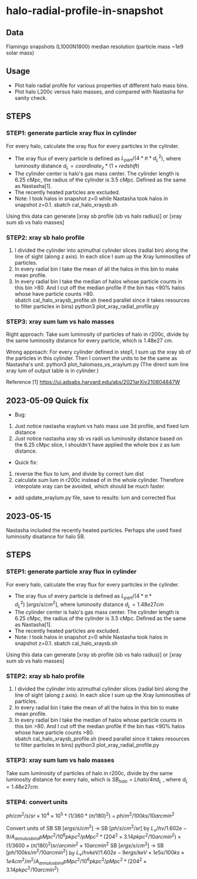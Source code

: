 # halo-radial-profile-in-snapshot

## Data
Flamingo snapshots (L1000N1800) median resolution (particle mass ~1e9 solar mass)

## Usage 
- Plot halo radial profile for various properties of different halo mass bins.
- Plot halo L200c versus halo masses, and compared with Nastasha for sanity check.

## STEPS
### STEP1: generate particle xray flux in cylinder
For every halo, calculate the xray flux for every particles in the cylinder.
- The xray flux of every particle is defined as $L_{part}/(4*\pi * d_L^2)$, where luminosity distance $d_L = coordinate_z * (1+redshift)$ 
- The cylinder center is halo's gas mass center. The cylinder length is 6.25 cMpc, the radius of the cylinder is 3.5  cMpc. Defined as the same as Nastasha[1].
- The recently heated particles are excluded. 
- Note: I took halos in snapshot z=0 while Nastasha took halos in snapshot z=0.1.
sbatch cal_halo_xraysb.sh

Using this data can generate [xray sb profile (sb vs halo radius)] or [xray sum sb vs halo masses]

### STEP2: xray sb halo profile
1. I divided the cylinder into azimuthal cylinder slices (radial bin) along the line of sight (along z axis).  In each slice I sum up the Xray luminosities of particles. 
2. In every radial bin I take the mean of all the halos in this bin to make mean profile. 
3. In every radial bin I take the median of halos whose particle counts in this bin >80. And I cut off the median profile if the bin has <90% halos whose have particle counts >80.  
sbatch cal_halo_xraysb_profile.sh (need parallel since it takes resources to filter particles in bins)
python3 plot_xray_radial_profile.py

### STEP3: xray sum lum vs halo masses
Right approach:
Take sum luminosity of particles of halo in r200c, divide by the same luminosity distance for every particle, which is 1.48e27 cm.


Wrong approach:
For every cylinder defined in step1, I sum up the xray sb of the particles in this cylinder. Then I convert the units to be the same as Nastasha's unit.
python3 plot_halomass_vs_xraylum.py (The direct sum line xray lum of output table is in cylinder.)

Reference
[1] https://ui.adsabs.harvard.edu/abs/2021arXiv210804847W

## 2023-05-09 Quick fix
- Bug: 
1. Just notice nastasha xraylum vs halo mass use 3d profile, and fixed lum distance
2. Just notice nastasha xray sb vs radii us luminosity distance based on the 6.25 cMpc slice,
I shouldn't have applied the whole box z as lum distance.

- Quick fix:
1. reverse the flux to lum, and divide by correct lum dist
2. calculate sum lum in r200c instead of in the whole cylinder.
Therefore interpolate xray can be avoided, which should be much faster.

- add update_xraylum.py file, save to results: lum and corrected flux


## 2023-05-15 
Nastasha included the recently heated particles. Perhaps she used fixed luminosity disatance 
for halo SB.

## STEPS
### STEP1: generate particle xray flux in cylinder
For every halo, calculate the xray flux for every particles in the cylinder.
- The xray flux of every particle is defined as $L_{part}/(4*\pi * d_L^2)\ [ergs/s/cm^2]$, where luminosity distance $d_L = 1.48e27 cm$ 
- The cylinder center is halo's gas mass center. The cylinder length is 6.25 cMpc, the radius of the cylinder is 3.5  cMpc. Defined as the same as Nastasha[1].
- The recently heated particles are excluded. 
- Note: I took halos in snapshot z=0 while Nastasha took halos in snapshot z=0.1.
sbatch cal_halo_xraysb.sh

Using this data can generate [xray sb profile (sb vs halo radius)] or [xray sum sb vs halo masses]

### STEP2: xray sb halo profile
1. I divided the cylinder into azimuthal cylinder slices (radial bin) along the line of sight (along z axis).  In each slice I sum up the Xray luminosities of particles. 
2. In every radial bin I take the mean of all the halos in this bin to make mean profile. 
3. In every radial bin I take the median of halos whose particle counts in this bin >80. And I cut off the median profile if the bin has <90% halos whose have particle counts >80.  
sbatch cal_halo_xraysb_profile.sh (need parallel since it takes resources to filter particles in bins)
python3 plot_xray_radial_profile.py


### STEP3: xray sum lum vs halo masses
Take sum luminosity of particles of halo in r200c, divide by the same luminosity distance for every halo, which is $SB_{halo} = L{halo}/4 \pi d_L$ , where $d_L  = 1.48e27 cm$.

### STEP4: convert units
$ph/cm^2/s/sr \times 10^4 \times 10^5 * (1/360*(\pi /180)^2)$ = $ph/m^2/100ks/10arcmin^2$

Convert units of SB
SB $[ergs/s/cm^2]$ -> SB $[ph/s/cm^2/sr]$ by $L_\nu/h\nu/1.602e-9/A_{annulusbins} pMpc^2 /10^6 pkpc^2/pMpc^2 *(204^2 \times 3.14 pkpc^2/ 10 arcmin^2) \times (1/3600 \times (\pi/180)^2) sr/arcmin^2 \times 10 arcmin^2$
SB $[ergs/s/cm^2]$ -> SB $[ph/100ks/m^2/10arcmin^2]$ by $L_\nu / h\nu keV / 1.602e-9 ergs/keV \times 1e5 s/100ks \times 1e4 cm^2/m^2 /A_{annulusbins} pMpc^2 /10^6 pkpc^2/pMpc^2 *(204^2 \times 3.14 pkpc^2/ 10 arcmin^2)$